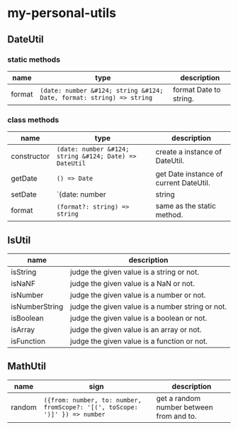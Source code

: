 # my-personal-utils

## DateUtil

### static methods

| name | type | description |
| ---- | ---- | ----------- |
| format | `(date: number &#124; string &#124; Date, format: string) => string` | format Date to string. |

### class methods

| name | type | description |
| ---- | ---- | ----------- |
| constructor | `(date: number &#124; string &#124; Date) => DateUtil` | create a instance of DateUtil. |
| getDate | `() => Date` | get Date instance of current DateUtil. |
| setDate | `(date: number | string | Date) => DateUtil` | set Date instance of current DateUtil. |
| format | `(format?: string) => string` | same as the static method. |

## IsUtil

| name | description |
| ---- | ----------- |
| isString | judge the given value is a string or not. |
| isNaNF | judge the given value is a NaN or not. |
| isNumber | judge the given value is a number or not. |
| isNumberString | judge the given value is a number string or not. |
| isBoolean | judge the given value is a boolean or not. |
| isArray | judge the given value is an array or not. |
| isFunction | judge the given value is a function or not. |

## MathUtil

| name | sign | description |
| ---- | ---- | ----------- |
| random | `({from: number, to: number, fromScope?: '[(', toScope: ')]' }) => number` | get a random number between from and to. |